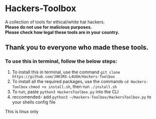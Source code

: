 # Hackers-Toolbox
A collection of tools for ethical/white hat hackers.    
**Please do not use for malicious purposes.**  
**Please check how legal these tools are in your country.**  

## Thank you to everyone who made these tools.

### To use this in terminal, follow the below steps:  
1. To install this in terminal, use the command ```git clone https://github.com/J0K3RS-L4UGH/Hackers-Toolbox```
2. To install all the required packages, use the commands ```cd Hackers-Toolbox``` ```chmod +x install.sh```, then run ```./install.sh```
3. To run, paste ```python3 HackersToolbox.py``` into the CLI
4. reccomended- add ```python3 ~/Hackers-Toolbox/HackersToolbox.py``` to your shells config file

This is linux only 
